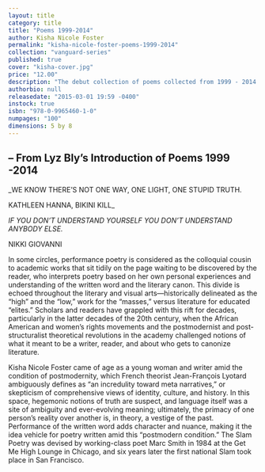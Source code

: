 ```yaml
---
layout: title
category: title
title: "Poems 1999-2014"
author: Kisha Nicole Foster
permalink: "kisha-nicole-foster-poems-1999-2014"
collection: "vanguard-series"
published: true
cover: "kisha-cover.jpg"
price: "12.00"
description: "The debut collection of poems collected from 1999 - 2014 by one of the country's most awe inspring performance poets."
authorbio: null
releasedate: "2015-03-01 19:59 -0400"
instock: true
isbn: "978-0-9965460-1-0"
numpages: "100"
dimensions: 5 by 8
---
```




## – From Lyz Bly’s Introduction of Poems 1999 -2014

_WE KNOW THERE’S NOT ONE WAY, ONE LIGHT, ONE STUPID TRUTH.

KATHLEEN HANNA, BIKINI KILL_

_IF YOU DON’T UNDERSTAND YOURSELF YOU DON’T UNDERSTAND ANYBODY ELSE._

NIKKI GIOVANNI

In some circles, performance poetry is considered as the colloquial cousin to academic works that sit tidily on the page waiting to be discovered by the reader, who interprets poetry based on her own personal experiences and understanding of the written word and the literary canon.  This divide is echoed throughout the literary and visual arts—historically delineated as the “high” and the “low,” work for the “masses,” versus literature for educated “elites.” Scholars and readers have grappled with this rift for decades, particularly in the latter decades of the 20th century, when the African American and women’s rights movements and the postmodernist and post-structuralist theoretical revolutions in the academy challenged notions of what it meant to be a writer, reader, and about who gets to canonize literature.

Kisha Nicole Foster came of age as a young woman and writer amid the condition of postmodernity, which French theorist Jean-François Lyotard ambiguously defines as “an incredulity toward meta narratives,” or skepticism of comprehensive views of identity, culture, and history.  In this space, hegemonic notions of truth are suspect, and language itself was a site of ambiguity and ever-evolving meaning; ultimately, the primacy of one person’s reality over another is, in theory, a vestige of the past.  Performance of the written word adds character and nuance, making it the idea vehicle for poetry written amid this “postmodern condition.” The Slam Poetry was devised by working-class poet Marc Smith in 1984 at the Get Me High Lounge in Chicago, and six years later the first national Slam took place in San Francisco.
